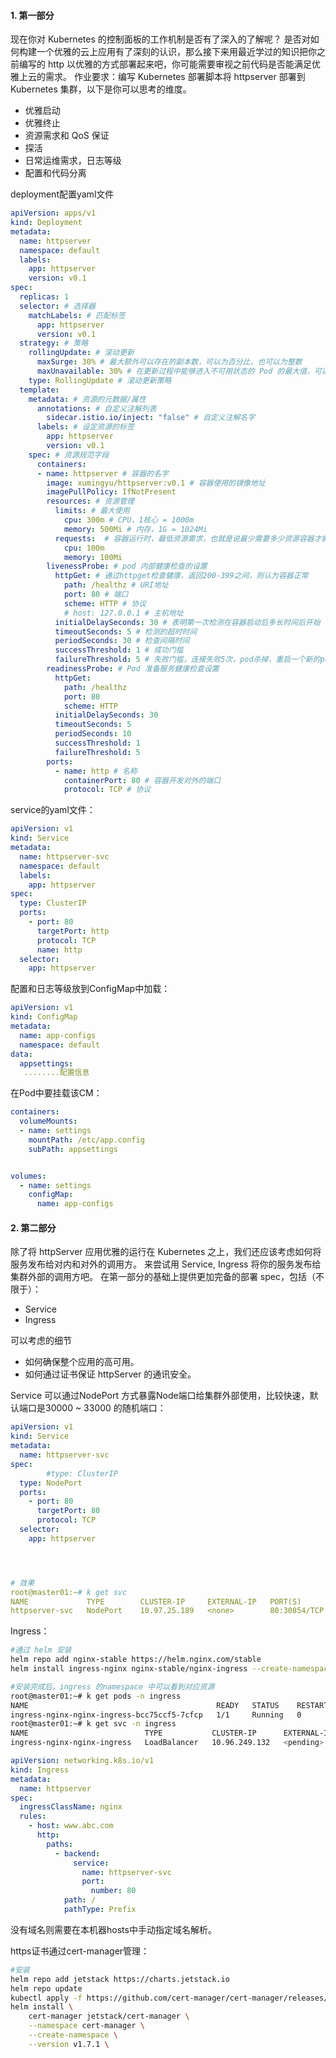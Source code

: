 #### 1. **第一部分**

现在你对 Kubernetes 的控制面板的工作机制是否有了深入的了解呢？
是否对如何构建一个优雅的云上应用有了深刻的认识，那么接下来用最近学过的知识把你之前编写的 http 以优雅的方式部署起来吧，你可能需要审视之前代码是否能满足优雅上云的需求。
作业要求：编写 Kubernetes 部署脚本将 httpserver 部署到 Kubernetes 集群，以下是你可以思考的维度。

- 优雅启动
- 优雅终止
- 资源需求和 QoS 保证
- 探活
- 日常运维需求，日志等级
- 配置和代码分离









deployment配置yaml文件

```yaml
apiVersion: apps/v1
kind: Deployment
metadata:
  name: httpserver
  namespace: default
  labels:
    app: httpserver
    version: v0.1
spec:
  replicas: 1
  selector: # 选择器
    matchLabels: # 匹配标签
      app: httpserver
      version: v0.1
  strategy: # 策略
    rollingUpdate: # 滚动更新
      maxSurge: 30% # 最大额外可以存在的副本数，可以为百分比，也可以为整数
      maxUnavailable: 30% # 在更新过程中能够进入不可用状态的 Pod 的最大值，可以为百分比，也可以为整数
    type: RollingUpdate # 滚动更新策略
  template:
    metadata: # 资源的元数据/属性 
      annotations: # 自定义注解列表
        sidecar.istio.io/inject: "false" # 自定义注解名字
      labels: # 设定资源的标签
        app: httpserver
        version: v0.1
    spec: # 资源规范字段
      containers:
      - name: httpserver # 容器的名字   
        image: xumingyu/httpserver:v0.1 # 容器使用的镜像地址   
        imagePullPolicy: IfNotPresent 
        resources: # 资源管理
          limits: # 最大使用
            cpu: 300m # CPU，1核心 = 1000m
            memory: 500Mi # 内存，1G = 1024Mi
          requests:  # 容器运行时，最低资源需求，也就是说最少需要多少资源容器才能正常运行
            cpu: 100m
            memory: 100Mi
        livenessProbe: # pod 内部健康检查的设置
          httpGet: # 通过httpget检查健康，返回200-399之间，则认为容器正常
            path: /healthz # URI地址
            port: 80 # 端口
            scheme: HTTP # 协议
            # host: 127.0.0.1 # 主机地址
          initialDelaySeconds: 30 # 表明第一次检测在容器启动后多长时间后开始
          timeoutSeconds: 5 # 检测的超时时间
          periodSeconds: 30 # 检查间隔时间
          successThreshold: 1 # 成功门槛
          failureThreshold: 5 # 失败门槛，连接失败5次，pod杀掉，重启一个新的pod
        readinessProbe: # Pod 准备服务健康检查设置
          httpGet:
            path: /healthz
            port: 80
            scheme: HTTP
          initialDelaySeconds: 30
          timeoutSeconds: 5
          periodSeconds: 10
          successThreshold: 1
          failureThreshold: 5
        ports:
          - name: http # 名称
            containerPort: 80 # 容器开发对外的端口 
            protocol: TCP # 协议

```







service的yaml文件：

```yaml
apiVersion: v1
kind: Service
metadata:
  name: httpserver-svc
  namespace: default
  labels:
    app: httpserver
spec:
  type: ClusterIP
  ports:
    - port: 80
      targetPort: http
      protocol: TCP
      name: http
  selector:
    app: httpserver

```





配置和日志等级放到ConfigMap中加载：

```yaml
apiVersion: v1
kind: ConfigMap
metadata:
  name: app-configs
  namespace: default
data:
  appsettings: 
   ........配置信息

```



在Pod中要挂载该CM：

```yaml
containers:
  volumeMounts:
  - name: settings
    mountPath: /etc/app.config
    subPath: appsettings


volumes:
  - name: settings
    configMap:
      name: app-configs
```









#### 2. **第二部分**

除了将 httpServer 应用优雅的运行在 Kubernetes 之上，我们还应该考虑如何将服务发布给对内和对外的调用方。
来尝试用 Service, Ingress 将你的服务发布给集群外部的调用方吧。
在第一部分的基础上提供更加完备的部署 spec，包括（不限于）：

- Service
- Ingress

可以考虑的细节

- 如何确保整个应用的高可用。
- 如何通过证书保证 httpServer 的通讯安全。





Service 可以通过NodePort 方式暴露Node端口给集群外部使用，比较快速，默认端口是30000 ~ 33000 的随机端口：

```yaml
apiVersion: v1
kind: Service
metadata:
  name: httpserver-svc
spec:
        #type: ClusterIP
  type: NodePort
  ports:
    - port: 80
      targetPort: 80
      protocol: TCP
  selector:
    app: httpserver




# 效果
root@master01:~# k get svc
NAME             TYPE        CLUSTER-IP     EXTERNAL-IP   PORT(S)        AGE
httpserver-svc   NodePort    10.97.25.189   <none>        80:30854/TCP   3d3h

```





Ingress：

```bash
#通过 helm 安装
helm repo add nginx-stable https://helm.nginx.com/stable
helm install ingress-nginx nginx-stable/nginx-ingress --create-namespace --namespace ingress

#安装完成后，ingress 的namespace 中可以看到对应资源
root@master01:~# k get pods -n ingress
NAME                                          READY   STATUS    RESTARTS   AGE
ingress-nginx-nginx-ingress-bcc75ccf5-7cfcp   1/1     Running   0          45h
root@master01:~# k get svc -n ingress
NAME                          TYPE           CLUSTER-IP      EXTERNAL-IP   PORT(S)                      AGE
ingress-nginx-nginx-ingress   LoadBalancer   10.96.249.132   <pending>     80:32306/TCP,443:30658/TCP   45h
```







```yaml
apiVersion: networking.k8s.io/v1
kind: Ingress
metadata:
  name: httpserver
spec:
  ingressClassName: nginx
  rules:
    - host: www.abc.com
      http:
        paths:
          - backend:
              service:
                name: httpserver-svc
                port:
                  number: 80
            path: /
            pathType: Prefix
```



没有域名则需要在本机器hosts中手动指定域名解析。



https证书通过cert-manager管理：

```bash
#安装
helm repo add jetstack https://charts.jetstack.io
helm repo update
kubectl apply -f https://github.com/cert-manager/cert-manager/releases/download/v1.7.1/cert-manager.crds.yaml
helm install \
    cert-manager jetstack/cert-manager \
    --namespace cert-manager \
    --create-namespace \
    --version v1.7.1 \
```

















